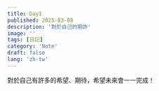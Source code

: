 ```yaml
---
title: Day1
published: 2025-03-08
description: '對於自己的期許'
image: ''
tags: [日記]
category: 'Note'
draft: false 
lang: 'zh-tw'
---
```

對於自己有許多的希望、期待，希望未來會一一完成！